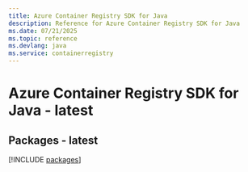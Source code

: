 ```yaml
---
title: Azure Container Registry SDK for Java
description: Reference for Azure Container Registry SDK for Java
ms.date: 07/21/2025
ms.topic: reference
ms.devlang: java
ms.service: containerregistry
---
```

# Azure Container Registry SDK for Java - latest
## Packages - latest
[!INCLUDE [packages](container-registry-index.md)]